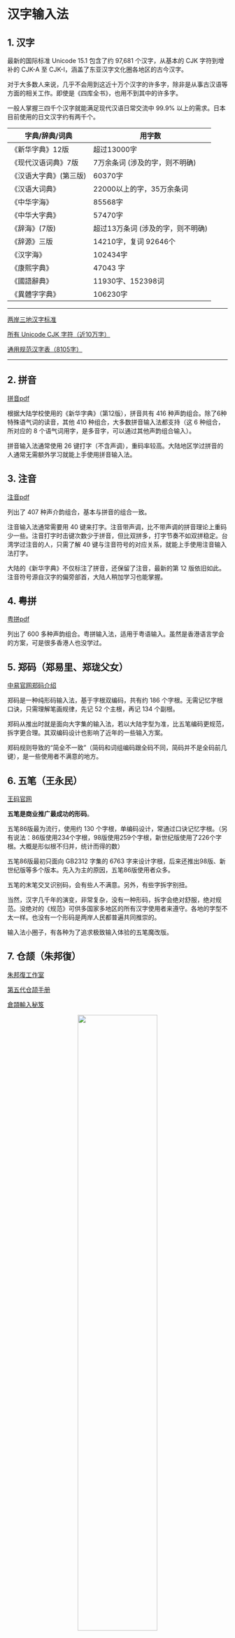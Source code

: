 # 汉字输入法

## 1. 汉字

最新的国际标准 Unicode 15.1 包含了约 97,681 个汉字，从基本的 CJK 字符到增补的 CJK-A 至 CJK-I，涵盖了东亚汉字文化圈各地区的古今汉字。

对于大多数人来说，几乎不会用到这近十万个汉字的许多字，除非是从事古汉语等方面的相关工作。即使是《四库全书》，也用不到其中的许多字。

一般人掌握三四千个汉字就能满足现代汉语日常交流中 99.9% 以上的需求。日本目前使用的日文汉字约有两千个。

|  字典/辞典/词典   | 用字数 |
|-------|----------|
|《新华字典》12版 | 超过13000字 |
|《现代汉语词典》7版 | 7万余条词 (涉及的字，则不明确)|
|《汉语大字典》(第三版) | 60370字|
|《汉语大词典》| 22000以上的字，35万余条词|
|《中华字海》| 85568字|
|《中华大字典》|57470字|
|《辞海》(7版) |超过13万条词 (涉及的字，则不明确)|
|《辞源》三版|14210字，复词 92646个|
|《汉字海》|102434字|
|《康熙字典》|47043 字|
|《國語辭典》|11930字、152398词|
|《異體字字典》|106230字|

----

[两岸三地汉字标准](https://github.com/kitty-panics/cn-tables)

[所有 Unicode CJK 字符（近10万字）](https://github.com/kitty-panics/unicode-cjk)

[通用规范汉字表（8105字）](https://github.com/rime-aca/character_set/blob/master/%E9%80%9A%E7%94%A8%E8%A6%8F%E7%AF%84%E6%BC%A2%E5%AD%97%E8%A1%A8.txt)

----

## 2. 拼音

[拼音pdf](https://github.com/impishian/input_method/blob/main/tex/pinyin.pdf) 

根据大陆学校使用的《新华字典》（第12版），拼音共有 416 种声韵组合。除了6种特殊语气词的读音，其他 410 种组合，大多数拼音输入法都支持（这 6 种组合，所对应的 8 个语气词用字，是多音字，可以通过其他声韵组合输入）。

拼音输入法通常使用 26 键打字（不含声调），重码率较高。大陆地区学过拼音的人通常无需额外学习就能上手使用拼音输入法。

## 3. 注音

[注音pdf](https://github.com/impishian/input_method/blob/main/tex/pinyin_zhuyin.pdf) 

列出了 407 种声介韵组合，基本与拼音的组合一致。

注音输入法通常需要用 40 键来打字。注音带声调，比不带声调的拼音理论上重码少一些。注音打字时击键次数少于拼音，但比双拼多，打字节奏不如双拼稳定。台湾学过注音的人，只需了解 40 键与注音符号的对应关系，就能上手使用注音输入法打字。

大陆的《新华字典》不仅标注了拼音，还保留了注音，最新的第 12 版依旧如此。注音符号源自汉字的偏旁部首，大陆人稍加学习也能掌握。

## 4. 粤拼

[粤拼pdf](https://github.com/impishian/input_method/blob/main/tex/Jyutping.pdf) 

列出了 600 多种声韵组合。粤拼输入法，适用于粤语输入。虽然是香港语言学会的方案，可是很多香港人也没学过。

## 5. 郑码（郑易里、郑珑父女）

[中易官网郑码介绍](https://www.china-e.com.cn/li/main/zhengma/jj.htm)

郑码是一种纯形码输入法，基于字根双编码，共有约 186 个字根。无需记忆字根口诀，只需理解笔画规律，先记 52 个主根，再记 134 个副根。

郑码从推出时就是面向大字集的输入法，若以大陆字型为准，比五笔编码更规范，拆字更合理。其双编码设计也影响了近年的一些输入方案。

郑码规则导致的“简全不一致”（简码和词组编码跟全码不同，简码并不是全码前几键），是一些使用者不满意的地方。

## 6. 五笔（王永民）

[王码官网](http://www.wangma.net.cn/)

**五笔是商业推广最成功的形码**。

五笔86版最为流行，使用约 130 个字根，单编码设计，常通过口诀记忆字根。（另有说法：86版使用234个字根，98版使用259个字根，新世纪版使用了226个字根。大概是形似根不归并，统计而得的数）

五笔86版最初只面向 GB2312 字集的 6763 字来设计字根，后来还推出98版、新世纪版等多个版本。先入为主的原因，五笔86版使用者众多。

五笔的末笔交叉识别码，会有些人不满意。另外，有些字拆字别扭。

当然，汉字几千年的演变，非常复杂，没有一种形码，拆字会绝对舒服，绝对规范。没绝对的《规范》可供多国家多地区的所有汉字使用者来遵守。各地的字型不太一样。也没有一个形码是两岸人民都普遍共同推崇的。

输入法小圈子，有各种为了追求极致输入体验的五笔魔改版。

## 7. 仓颉（朱邦復）

[朱邦復工作室](http://www.cbflabs.com/)

[第五代仓颉手册](http://cbflabs.com/book/ocj5/ocj5/index.html)

[倉頡輸入秘笈](https://github.com/impishian/input_method/blob/main/%E5%85%B6%E4%BB%96/%E5%80%89%E9%A0%A1%E8%BC%B8%E5%85%A5%E7%A7%98%E7%AC%88.pdf)

<div align="center">
  <img src="https://github.com/user-attachments/assets/c0962e76-1fbb-4f5e-9766-beb63320fb64" width="60%" />
</div>

仓颉输入法凭视觉（非字义或笔顺）把汉字分割为字首及字身，字首为最左、最上、最外部分，剩余部分为字身。若字身可以再分，则分为次字首和次字身。各部分再分拆为有限个字码（中间部分省略），以不破坏字形特征和视觉容易辨识为准。

字首最多取二码，字身最多取三码；一个汉字最少用一码输入，最长则为五码；整体字则以第一码为字首，其余为自身，故有一到四码。取码以后再按下空白键（组字键），即可输出字符（字形）。仓颉不设简码。

|  汉字  | 分割 | 码数 |	取码	| 键盘上的按键 |
|------|------|------|------|------|
|串	|整体字，无法分割	|最多取 4 码	|中中	|	LL |
|理	|字首：王 . 字身：里	|最多取 2 . 3 码	|一土 . 田土	|	MGWG |
|菇	|字首：艹 . 次字首：女 . 次字身：古	|最多取 2 . 1 . 2 码	|廿 . 女 . 十口	|	TVJR |
|語	|字首：言 . 次字首：五 . 次字身：口	|最多取 2 . 2 . 1 码	|卜口 . 一一 . 口	|	YRMMR |

注︰	基本上，只要将字形一分为二，最左、最上、最外的字首部分，取首、尾二码；其余的字身部分，依规则取三码，则可拆解所有汉字。

仓颉有第三代、第五代，差别不大，还有简化版的速成输入法（或简易输入法）。苍颉，是坊间所称的第六代，但与三代五代差异很大，更像是衍生的输入法。

## 8. 二笔输入法（陈劲松）

二笔输入法曾通过中国教育部评审，进入中小学教材。

二笔输入法取码方法：拼音首字母 + 笔画。输入汉字时，第一码取汉字拼音首字母，从第二码起取笔画，每二笔算一码，最多取四码，不足四码应全取，不能取双笔画时就取单笔画，遇设定部首（如钅、木、氵等）应直接取其代码。

2013年专利期已满。除了原二笔公司的原二笔之外还有很多派生版本，如超强二笔，各种二笔的取码原理基本一致，键盘布局有不同，具体的编码规则存在微小差异，总体上分为两大类：原二笔编码规则和超强二笔编码规则。最早是30键版本，后来有26键、25键的版本，甚至还有28键、27键的。

## 9. 表形码（陈爱文）

表形码的字根形似字母，相对易学易记。有31键、26键的版本。

相交叉的笔画绝不拆分成两个字根，换言之，字根与字根之间没有交叉的笔画。这一点使得拆字的方式非常直观。

由于商业纠纷和推广力度等原因，用户数远不及五笔等形码。

示例：“吼”字－拆分为－O+Z+L = OZL，“啊”字－拆分为－O+P+T+O = OPTO

[表形码爱好者网盘](http://bxm.ysepan.com/?xzpd=1)

[关于表形码的一段往事](https://blog.sina.com.cn/s/blog_4a20485e01000b8b.html)

[表形码与我国的语言学](http://www.yywzw.com/pan/pan-03d-004.htm)

## 10. 自然码（双拼+形）（周志农）

[自然码官网](http://www.ziranma.com.cn/)

自然码是双拼和音形码的鼻祖之一。通过声韵各一键打字，节奏稳定，与全拼（完整的拼音）相比，可减少击键。

自然码辅助码，可减少同音字的重码。（有双辅方案、单辅方案，即：双码、单码的辅码）

自然码官方自2009年就停止了更新。不少爱好者，在主流输入法软件里中定制实现自然码输入方案。

## 11. 双拼

|     | 常见方案 | 不太常见方案 | 爱好者方案 |
|------|------|------|------|
| 1 |自然码 |国标 |小浪 |
| 2 |微软 | 雅歌 |大牛 |
| 3 |智能ABC|徐氏|键道3 |
| 4 |拼音加加|蓝天|键道6 |
| 5 |小鹤|白云|星空 |
| 6 |搜狗|新华|开源小鹤 |
| 7 |紫光|UCDOS|小月 |
| 8 | | |韵标 |
| 9 | | |C双拼 |
| 10 | | |飞猫 |

其中自然码、小鹤音形与雅歌为音形输入法，“前两码音码”+“后两码形码”（形码是辅助码，也可不输，只输入双拼音码）。

## 12. 虎码 (PeaceB)

[虎码官网](https://tiger-code.com/)

虎码使用 241 个字根，字根双编码设计，字根排列不遵循固定规律。

官网提供工具辅助记字根。取码规则简单。大字根，拆字轻松。重码极低，使用体验佳。

(1) 字根

虎码把五笔、郑码的主要字根绝大部分都收了进来，再加了几十个字根，因此，字根数比五笔、郑码都多了不少。

为了低重码和好手感，虎码是按特定的计算机算法，将各字根安排在特定的键，不像五笔或郑码那样人为地按一定的规律排布。字根完全乱序。

通过官网的工具来辅助记忆，不难记住字根。（像打游戏一样，练习超过3万分，则字根基本过关）

虎码像郑码一样采用双编码，一个字根，有大码、小码（小码音托。不懂拼音者可另想办法记小码，问题也不大）。

不要像五笔那样背字根，可用 241 个词语来记（比如：通用的 "用" Ty，方且的 "且" Fq，誓言的 "言" Sy，地里的 "里" Dl ...）

虎码面向大字符集。字根多，打字体验就比较好。像搭积木一样，能轻易搭出各种字。比五笔更容易拆字、重码少、极少的无理码。

(2) 规则

**虎码，是取码规则最简单的形码**

五笔、郑码等，需要看书或通过打字培训班来学习掌握复杂的规则、特例，甚至还要记无理码。 

虎码规则大致如下（ ① 大写字母：大码；② 小写字母：小码；③ 2表示取两根：Aa 或 AB）：

|     | 一 | 二 | 三 | 多 | 备注 |
|------|------|------|------|------|------|
| 字 | 一根<br>Aa |二根<br>ABb|三根<br>ABCc|多根<br>ABCZ| 一句话：打各字根大码，不够4码补最后字根小码 |
| 词 | | 双字<br>2+2|三字<br>A+A+2|多字<br>A+A+A+...+A|  |

虎码官网，很简洁，有关于虎码的所有内容，不需要再看书或跟老师学。 

(3) [虎码测评网](http://assess.tiger-code.com/)

这是虎码网站上提供的一个测评工具。

任何四码输入方案的码表（当然，必要时需转换一下格式），上传到该工具，便可测评该输入方案在常用6000字集的表现情况：

① 离散情况：用1/2/3/4码能打出的字，分别占比有多少，静态重码率多少；

② 效率：理论二简，加权键长；

③ 手感：左右互击、手指跨排、 同指/同键连打 ... 等。

## 13. RIME 中州韵输入法引擎（弓辰，网名佛振）

[RIME 中州韻輸入法引擎 官网](https://rime.im/)

[Awesome RIME](https://github.com/ayaka14732/awesome-rime) 整理了很多基于Rime 的输入方案和配置。

RIME 是一个自定义输入法工具，支持多平台。

|  平台 | 软件 |
|------|------|
| Windows | 小狼毫 |
| MacOS | 鼠须管；小企鹅fcitx5-macos|
| Linux | 有ibus-rime、fcitx-rime、fcitx5-rime等 |
| Android | 小企鹅fcitx5-android ; trime同文输入法 |
| iOS | 「仓」输入法 |

## 14. 顶功（戴石麟）

[顶功集萃 by 谭淞宸](https://ding.tansongchen.com/)

顶功理论，通过预设规则，能在输入时减少空格使用，自动上屏，缩短码长，提高输入效率。

支持顶功的输入法，通常规则比较多，需要较多的学习、实践和记忆。

因为分为大集合、小集合，导致在四码以内的编码空间少，难以支持大字集，要不就需增加码长，可是这样又会影响效率和输入节奏。

好处是：在几千字的字集内，熟练后，能大幅减少击键来达到较快的输入速度。

### 14.1 声笔系列 (声笔简系、声笔飞系、声笔双拼 等)

[声笔输入法FAQ](https://sbxlm.github.io/faq)

[声笔飞单 简要介绍](https://github.com/impishian/input_method/blob/main/%E5%85%B6%E4%BB%96/%E5%A3%B0%E7%AC%94%E9%A3%9E%E5%8D%95.md)

[声笔双拼 之 声笔自然 简要介绍](https://github.com/impishian/input_method/blob/main/%E5%85%B6%E4%BB%96/%E5%A3%B0%E7%AC%94%E5%8F%8C%E6%8B%BC%E4%B9%8B%E5%A3%B0%E7%AC%94%E8%87%AA%E7%84%B6.md)

声笔系列码，是一种独特的顶功输入法。声笔是顶功输入的首创者和引领者。

除声笔外，顶功输入法，还有基于早期声笔飞码发展起来的西风瘦码，以及后来出现的其它顶功方案，比如：一码起顶的左飞 1811，二码起顶的小兮码、灵形速影、左飞双拼、顶功雅歌，三码起顶的左飞三码、听雨三码，二四顶屏的顶功希码，星空学系列的星空两笔、星空键道及其变种，采用四二顶的 C42，采用五二顶的徐码五二顶等等。

令 P 表示 [a-z] 的26个字母键去掉 [aeiou] 后的21键集合，代表偏旁部首； S 表示 26 个字母键去掉 [aeiou] 后的21键集合，代表声母；B 表示[aeiou] 这几个键，代表5种笔画。那么，声笔飞码的编码（除去一级简码等之外）属于以下三个之一：

```
SP

SPB

SPBB
```

顶功的原理：这些编码的首码 S 与较长码的剩余部分中的 B 互斥。前一个编码输入完成后，不需输入空格，在后一个编码的S出现时，前一个编码的字词就可无歧义地上屏。

### 14.2 星空键道6

[星空键道6](https://pingshunhuangalex.gitbook.io/rime-xkjd)，自己的双拼布局，原理与声笔系列的 声笔双拼（声笔自然、声笔小鹤） 类似。

设集合 B 含有 {v,i,o,u,a} 五个元素，集合 S 含有其余 21 个字母作为元素。

键道6的编码特性 1：属于 B 的编码，不可能再接一个属于 S 的编码。

键道6的编码特性 2：4 个属于 S 的编码，不可能再接第 5 个属于 S 的编码。

这两个特性令键道6可以进行一系列顶功输入。

### 14.3 [yi码](https://yima.pages.dev/)：奕码、易码、逸码V20、晨逸

- [奕码](https://yima.pages.dev/grand-code/)：三码定长或者四二顶〔26*26=676个二码字不需空格、自动顶；三码需加空格（相当于四码）、手动顶〕，小码是字根的拼音，重码少。26 键，出简不出全。纯**单字**码表，覆盖 7900 个字。编码最短 2 码，最长 3 码。【拆字说明】首根+次根+末根(不足3，则补后一或两个音托，zy的音托取韵母)（类似：虎码 + 顶功。 为了用更短码长，打小字集的字，可是字根也不少，有一定的记忆量。）

- [易码](https://yima.pages.dev/easy-code/)：三码定长或者四二顶〔26*26=676个二码字不需空格、自动顶；三码需空格（相当于四码）、手动顶〕，总字根数 440+，归类完 268+，采用双编〔大码乱序+小码有序〕分布，小码二笔。【拆字说明】首根+次根+末根(不足3，则补末根前两笔的二笔码，仍不足，再补末根末笔笔画码FJEIV)。 (类似：五笔 + 二笔 + 顶功)

- [逸码V20](https://yima.pages.dev/graceful-code/)：二码顶，独一档的**单字**手感。字根总共 470 个，归类后 318 个字根。大集合 A 为 21 键。小集合 B 为 5 键：ERUIO（一丶ㄋ丨丿）。收字范围《通用规范汉字表》8105字。全码规则为「形形笔笔笔笔」。ymdz.dict.yaml: 共8224字，其中2码字541个、3码字2111个、4码字3198个、5码字1738个、6码字636个；6码有重的，有106个编码、147字。【拆字说明】单拆：字根+书写的笔顺；两拆：首根+次根的笔顺；多拆：首根+次根+余部的笔顺。（类似：五笔 + 顶功）。

- [晨逸](https://yima.pages.dev/chenyi/)：二笔风格的二码顶。2 码起顶的二笔顶功，最长 6 码；所有字词出简也出全。（类似：声 + 二笔 + 顶功）

- [测评工具](https://yb6b.github.io/)

## 15. 并击

并行击键，高速输入。并击主要用于速录机的领域。电脑键盘上并击可参考：[速录宝、空明码、键盘并击](http://srkmm.ysepan.com/)

## 16. 其他

### 16.1 部分中文输入法 

[部分中文输入法列表＆简图](https://dieken.gitlab.io/posts/chinese-input-methods/)

- **双拼**：小鹤双拼... 等各种方案

- **音形**：各种二笔衍生的音形码（30键青松二笔、30键超强二笔、26键超强音形、26键超强快码、26键哲豆音形、26键自由二笔 ...）、小鹤音形等各种带辅助码的方案

- **形码**：各种魔改的五笔方案、魔改的三码郑码、受到郑码和五笔启发而设计的 徐码（245 字根）、宇浩（233 字根）...等各种方案

- **顶功**：声笔系列、星空键道 ... 等各种方案

- **台湾的**：大易、行列、自然（旧称国音，用许氏键盘） ... 等；

- **香港的**：九方、快码、纵横 ... 等。

### 16.2 近些年活跃的输入方案

八九十年代，曾经是“万码奔腾”的时代，各种输入方案层出不穷地提出来。

现在最多人用的是输入方式，说拼音云计算的智能整句输入。即使是五笔这样的形码，使用者也相对少了。

不过，至今仍有输入法小圈子，在做各种研究，以追求极致的个性化输入体验。

- [山人全息@谢振斌](https://siuze.github.io/ShanRenMaLTS/)

- [尔雅徐码@徐国银](http://xumax.cn/)〔[五二顶@局外人](https://github.com/Ace-Who/rime-xuma?tab=readme-ov-file)〕

- [宇浩@朱宇浩](https://yuhao.forfudan.com/)  | [宇浩网盘](http://zhuyuhao.ysepan.com/?xzpd=1)

- [真码@命](http://sixchou.ysepan.com/)

- [C42@谭淞宸](https://github.com/tansongchen/c42)〔[汉字自动拆分系统](https://chaifen.app/)〕

- [092](https://092wb.github.io/)

- [三码郑码@史岳](http://zzzm.ysepan.com/?xzpd=1)

- [小鹤音形@何海峰](https://flypy.com/)

- 蓝宝石@秋风

- [逸码@小泥巴](https://yb6b.github.io/yima/graceful-code/)

- [易码@小泥巴](https://yb6b.github.io/yima/) 〔[测评工具](https://yb6b.github.io/#/)〕

- [逸码&易码 网盘](http://yima.ysepan.com/?xzpd=1)

- [吉蛋饼](https://lost-melody.github.io/wafel/)〔[仓输入法工具](https://lost-melody.github.io/hamster-tools/) 〕 

- [云码@为云](https://github.com/orbitoo/kumo)

- [天码@宋天](http://soongsky.com/sky/)

- [声笔系列@戴石麟](https://sbxlm.github.io/)

- [星空键道@吅吅大山](https://xkinput.github.io/)〔[星猫键道](https://github.com/hugh7007/xmjd6-rere)〕

- [灵形速影](https://ding.tansongchen.com/tutorial/collection/second/lxsy)

### 16.3 永硕 E 盘的一些输入法资源

- [爱汉字，用郑码](http://zmdisk.ysepan.com/) 

- [Gang的郑码网盘、龙字根](http://gapeng.ysepan.com/)

- [观海的郑码网盘](http://liuwenshu.ysepan.com/)

- [俗人的郑码网盘](http://wangzhulin.ysepan.com/)

- [地下五笔、现代五笔、地下郑码、超强郑码、五码郑码 等](http://uggx.ysepan.com/?xzpd=1)

- [自然新码、晚风、微风、随风、西风瘦码、丁丁码](http://leybyr.ysepan.com/)

- [哲豆音形](http://zzdzzd.ysepan.com/)

- [汉心码、易学码、带调双拼的龙码](http://yaoxiazai.ysepan.com/)

- [王林快码](http://jdkm.ysepan.com/)

- [超强快码、超强两笔、超强音形](http://fds8866.ysepan.com/)

- [字源](http://bxm.ysepan.com/?xzpd=1)

- [小鹭音形](https://nxysbtpi3z.feishu.cn/docx/doxcnFyBYZG5922YDDOEprfcS9b)  |  [鹭鹤音形的网盘](http://wdliming.ysepan.com/)

- [创码、朕码、声形码、晶数码、晶晶码](http://ime-space.ysepan.com/)

- 现代五笔 [1.官网?](http://www.xdwb.cn/) | [2.介绍](http://www.jpwb.cc/DzcrHlp.htm) 

- 米+五笔 [1.网盘](http://xukt.ysepan.com/) | [2.网页](http://www.jpwb.cc/MJWB.htm) | [3.github](https://github.com/SkatingCN/rime-mishi-wubi)

- [张码](http://zhangma.ysepan.com/?xzpd=1)

- [98五笔资源库](http://98wb.ysepan.com/?xzpd=1)

- [986五笔(五笔986版)资源中心](http://986wb.ysepan.com/?xzpd=1)

### 16.4 本人主要使用的输入法组合
  
- **音码：双拼 (自然码方案)**，打词打句

- **音形结合**：[**自然虎形**](https://github.com/impishian/rime-ice-ziranma-zhengma-huma/) - 虎码首末作为双拼辅码，打单字

  比鹤形辅码、自然辅码重码率更低。对于已记住虎码字根者，不需再记一套仅专用于音形码的字根和键位。

  边打边想，分词断句。该打词句时，打词句。该打字时，打字。
  
- **形码：虎码**，适合盲打和大字集的古籍等
  
  8105字集内：近乎单字唯一化，重码本不多，若有重，大都可用 ;' 选二三字。 重码>3的只有三组编码: kor 旭沓汩汨旮 / gwfr 彀觳榖縠 / fdvi 嬴羸赢蠃

  若追求更极致，想不重码打这少量的字，可参看[虎码官网给一些用户自定优化的建议](https://tiger-code.com/docs/customDefinition)，用 无理容错码 、回头码 、音补、顺取变为先取中间 等方式取码，当然这些都是可选的方式。

- 记忆量：双拼键位、虎码字根（规则几乎0记忆量）。

